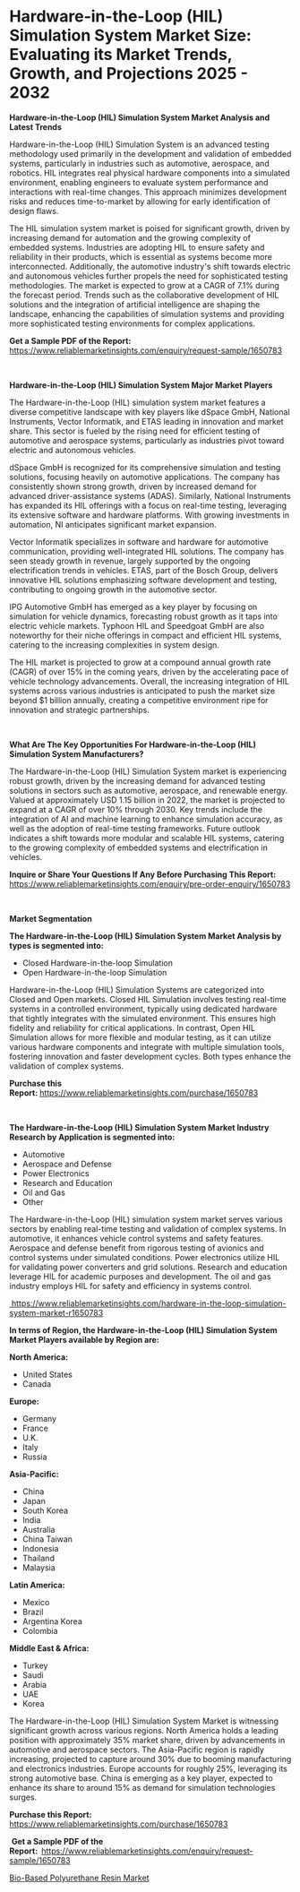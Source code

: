 <p><h1>Hardware-in-the-Loop (HIL) Simulation System Market Size: Evaluating its Market Trends, Growth, and Projections 2025 - 2032</h1></p><p><strong>Hardware-in-the-Loop (HIL) Simulation System Market Analysis and Latest Trends</strong></p>
<p><p>Hardware-in-the-Loop (HIL) Simulation System is an advanced testing methodology used primarily in the development and validation of embedded systems, particularly in industries such as automotive, aerospace, and robotics. HIL integrates real physical hardware components into a simulated environment, enabling engineers to evaluate system performance and interactions with real-time changes. This approach minimizes development risks and reduces time-to-market by allowing for early identification of design flaws.</p><p>The HIL simulation system market is poised for significant growth, driven by increasing demand for automation and the growing complexity of embedded systems. Industries are adopting HIL to ensure safety and reliability in their products, which is essential as systems become more interconnected. Additionally, the automotive industry's shift towards electric and autonomous vehicles further propels the need for sophisticated testing methodologies. The market is expected to grow at a CAGR of 7.1% during the forecast period. Trends such as the collaborative development of HIL solutions and the integration of artificial intelligence are shaping the landscape, enhancing the capabilities of simulation systems and providing more sophisticated testing environments for complex applications.</p></p>
<p><strong>Get a Sample PDF of the Report:&nbsp;</strong> <a href="https://www.reliablemarketinsights.com/enquiry/request-sample/1650783?utm_campaign=2885&utm_medium=2&utm_source=Github&utm_content=ia&utm_term=23032025&utm_id=hardware-in-the-loop-hil-simulation-system">https://www.reliablemarketinsights.com/enquiry/request-sample/1650783</a></p>
<p>&nbsp;</p>
<p><strong>Hardware-in-the-Loop (HIL) Simulation System Major Market Players</strong></p>
<p><p>The Hardware-in-the-Loop (HIL) simulation system market features a diverse competitive landscape with key players like dSpace GmbH, National Instruments, Vector Informatik, and ETAS leading in innovation and market share. This sector is fueled by the rising need for efficient testing of automotive and aerospace systems, particularly as industries pivot toward electric and autonomous vehicles.</p><p>dSpace GmbH is recognized for its comprehensive simulation and testing solutions, focusing heavily on automotive applications. The company has consistently shown strong growth, driven by increased demand for advanced driver-assistance systems (ADAS). Similarly, National Instruments has expanded its HIL offerings with a focus on real-time testing, leveraging its extensive software and hardware platforms. With growing investments in automation, NI anticipates significant market expansion.</p><p>Vector Informatik specializes in software and hardware for automotive communication, providing well-integrated HIL solutions. The company has seen steady growth in revenue, largely supported by the ongoing electrification trends in vehicles. ETAS, part of the Bosch Group, delivers innovative HIL solutions emphasizing software development and testing, contributing to ongoing growth in the automotive sector.</p><p>IPG Automotive GmbH has emerged as a key player by focusing on simulation for vehicle dynamics, forecasting robust growth as it taps into electric vehicle markets. Typhoon HIL and Speedgoat GmbH are also noteworthy for their niche offerings in compact and efficient HIL systems, catering to the increasing complexities in system design.</p><p>The HIL market is projected to grow at a compound annual growth rate (CAGR) of over 15% in the coming years, driven by the accelerating pace of vehicle technology advancements. Overall, the increasing integration of HIL systems across various industries is anticipated to push the market size beyond $1 billion annually, creating a competitive environment ripe for innovation and strategic partnerships.</p></p>
<p>&nbsp;</p>
<p><strong>What Are The Key Opportunities For Hardware-in-the-Loop (HIL) Simulation System Manufacturers?</strong></p>
<p><p>The Hardware-in-the-Loop (HIL) Simulation System market is experiencing robust growth, driven by the increasing demand for advanced testing solutions in sectors such as automotive, aerospace, and renewable energy. Valued at approximately USD 1.15 billion in 2022, the market is projected to expand at a CAGR of over 10% through 2030. Key trends include the integration of AI and machine learning to enhance simulation accuracy, as well as the adoption of real-time testing frameworks. Future outlook indicates a shift towards more modular and scalable HIL systems, catering to the growing complexity of embedded systems and electrification in vehicles.</p></p>
<p><strong>Inquire or Share Your Questions If Any Before Purchasing This Report:</strong> <a href="https://www.reliablemarketinsights.com/enquiry/pre-order-enquiry/1650783?utm_campaign=2885&utm_medium=2&utm_source=Github&utm_content=ia&utm_term=23032025&utm_id=hardware-in-the-loop-hil-simulation-system">https://www.reliablemarketinsights.com/enquiry/pre-order-enquiry/1650783</a></p>
<p>&nbsp;</p>
<p><strong>Market Segmentation</strong></p>
<p><strong>The Hardware-in-the-Loop (HIL) Simulation System Market Analysis by types is segmented into:</strong></p>
<p><ul><li>Closed Hardware-in-the-loop Simulation</li><li>Open Hardware-in-the-loop Simulation</li></ul></p>
<p><p>Hardware-in-the-Loop (HIL) Simulation Systems are categorized into Closed and Open markets. Closed HIL Simulation involves testing real-time systems in a controlled environment, typically using dedicated hardware that tightly integrates with the simulated environment. This ensures high fidelity and reliability for critical applications. In contrast, Open HIL Simulation allows for more flexible and modular testing, as it can utilize various hardware components and integrate with multiple simulation tools, fostering innovation and faster development cycles. Both types enhance the validation of complex systems.</p></p>
<p><strong>Purchase this Report:&nbsp;</strong><a href="https://www.reliablemarketinsights.com/purchase/1650783?utm_campaign=2885&utm_medium=2&utm_source=Github&utm_content=ia&utm_term=23032025&utm_id=hardware-in-the-loop-hil-simulation-system">https://www.reliablemarketinsights.com/purchase/1650783</a></p>
<p>&nbsp;</p>
<p><strong>The Hardware-in-the-Loop (HIL) Simulation System Market Industry Research by Application is segmented into:</strong></p>
<p><ul><li>Automotive</li><li>Aerospace and Defense</li><li>Power Electronics</li><li>Research and Education</li><li>Oil and Gas</li><li>Other</li></ul></p>
<p><p>The Hardware-in-the-Loop (HIL) simulation system market serves various sectors by enabling real-time testing and validation of complex systems. In automotive, it enhances vehicle control systems and safety features. Aerospace and defense benefit from rigorous testing of avionics and control systems under simulated conditions. Power electronics utilize HIL for validating power converters and grid solutions. Research and education leverage HIL for academic purposes and development. The oil and gas industry employs HIL for safety and efficiency in systems control.</p></p>
<p><a href="https://www.reliablemarketinsights.com/hardware-in-the-loop-simulation-system-market-r1650783?utm_campaign=2885&utm_medium=2&utm_source=Github&utm_content=ia&utm_term=23032025&utm_id=hardware-in-the-loop-hil-simulation-system">&nbsp;https://www.reliablemarketinsights.com/hardware-in-the-loop-simulation-system-market-r1650783</a></p>
<p><strong>In terms of Region, the Hardware-in-the-Loop (HIL) Simulation System Market Players available by Region are:</strong></p>
<p>
    <p> <strong> North America: </strong>
        <ul>
            <li>United States</li>
            <li>Canada</li>
        </ul>
        </p> 
    <p> <strong> Europe: </strong>
        <ul>
            <li>Germany</li>
            <li>France</li>
            <li>U.K.</li>
            <li>Italy</li>
            <li>Russia</li>
        </ul>
        </p> 
    <p> <strong> Asia-Pacific: </strong>
        <ul>
            <li>China</li>
            <li>Japan</li>
            <li>South Korea</li>
            <li>India</li>
            <li>Australia</li>
            <li>China Taiwan</li>
            <li>Indonesia</li>
            <li>Thailand</li>
            <li>Malaysia</li>
        </ul>
        </p> 
    <p> <strong> Latin America: </strong>
        <ul>
            <li>Mexico</li>
            <li>Brazil</li>
            <li>Argentina Korea</li>
            <li>Colombia</li>
        </ul>
        </p> 
    <p> <strong> Middle East & Africa: </strong>
        <ul>
            <li>Turkey</li>
            <li>Saudi</li>
            <li>Arabia</li>
            <li>UAE</li>
            <li>Korea</li>
        </ul>
    </p>
    </p>
<p><p>The Hardware-in-the-Loop (HIL) Simulation System Market is witnessing significant growth across various regions. North America holds a leading position with approximately 35% market share, driven by advancements in automotive and aerospace sectors. The Asia-Pacific region is rapidly increasing, projected to capture around 30% due to booming manufacturing and electronics industries. Europe accounts for roughly 25%, leveraging its strong automotive base. China is emerging as a key player, expected to enhance its share to around 15% as demand for simulation technologies surges.</p></p>
<p><strong>Purchase this Report: </strong><a href="https://www.reliablemarketinsights.com/purchase/1650783?utm_campaign=2885&utm_medium=2&utm_source=Github&utm_content=ia&utm_term=23032025&utm_id=hardware-in-the-loop-hil-simulation-system">https://www.reliablemarketinsights.com/purchase/1650783</a></p>
<p>&nbsp;<strong>Get a Sample PDF of the Report:&nbsp;&nbsp;</strong><a href="https://www.reliablemarketinsights.com/enquiry/request-sample/1650783?utm_campaign=2885&utm_medium=2&utm_source=Github&utm_content=ia&utm_term=23032025&utm_id=hardware-in-the-loop-hil-simulation-system">https://www.reliablemarketinsights.com/enquiry/request-sample/1650783</a></p>
<p><strong></strong></p>
<p><p><a href="https://github.com/dailyspunj47/Market-Research-Report-List-1/blob/main/bio-based-polyurethane-resin-market.md?utm_campaign=2885&utm_medium=2&utm_source=Github&utm_content=ia&utm_term=23032025&utm_id=hardware-in-the-loop-hil-simulation-system">Bio-Based Polyurethane Resin Market</a></p></p>